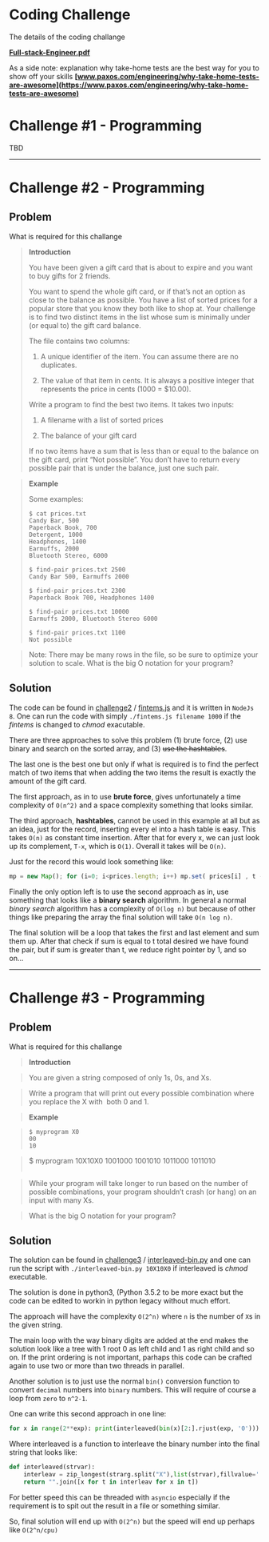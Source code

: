 # Coding Challenge

The details of the coding challange

**[Full-stack-Engineer.pdf](Full-stack-Engineer.pdf)**

As a side note: explanation why take-home tests are the best way for you to show off your skills **[www.paxos.com/engineering/why-take-home-tests-are-awesome](https://www.paxos.com/engineering/why-take-home-tests-are-awesome)**

# Challenge #1 - Programming

TBD

----

# Challenge #2 - Programming

## Problem

What is required for this challange

> **Introduction**
>
> You have been given a gift card that is about to expire and you want to buy gifts for 2 friends.
>
> You want to spend the whole gift card, or if that’s not an option as close to the balance as possible. You have a list of sorted prices for a popular store that you know they both like to shop at. Your challenge is to find two distinct items in the list whose sum is minimally under (or equal to) the gift card balance.
>
> The file contains two columns:
>
> 1. A unique identifier of the item. You can assume there are no duplicates.
>
> 2. The value of that item in cents. It is always a positive integer that represents the price in
> cents (1000 = $10.00).
>
> Write a program to find the best two items. It takes two inputs:
>
> 1. A filename with a list of sorted prices
>
> 2. The balance of your gift card
>
> If no two items have a sum that is less than or equal to the balance on the gift card, print “Not possible”. You don’t have to return every possible pair that is under the balance, just one such pair.

> **Example**
>
> Some examples:
>
> ```
> $ cat prices.txt
> Candy Bar, 500
> Paperback Book, 700
> Detergent, 1000
> Headphones, 1400
> Earmuffs, 2000
> Bluetooth Stereo, 6000
>
> $ find-pair prices.txt 2500
> Candy Bar 500, Earmuffs 2000
>
> $ find-pair prices.txt 2300
> Paperback Book 700, Headphones 1400
>
> $ find-pair prices.txt 10000
> Earmuffs 2000, Bluetooth Stereo 6000
>
> $ find-pair prices.txt 1100
> Not possible
> ```


> Note: There may be many rows in the file, so be sure to optimize your solution to scale.
> What is the big O notation for your program?

## Solution

The code can be found in [challenge2](challenge2) / [fintems.js](challenge2/fintems.js) and it is written in `NodeJs 8`. One can run the code with simply `./fintems.js filename 1000` if the *fintems* is changed to *chmod* exacutable.

There are three approaches to solve this problem (1) brute force, (2) use binary and search on the sorted array, and (3) ~~use the hashtables~~.

The last one is the best one but only if what is required is to find the perfect match of two items that when adding the two items the result is exactly the amount of the gift card.

The first approach, as in to use **brute force**, gives unfortunately a time complexity of `O(n^2)` and a space complexity something that looks similar.

The third approach, **hashtables**, cannot be used in this example at all but as an idea, just for the record, inserting every el into a hash table is easy. This takes `O(n)` as constant time insertion. After that for every x, we can just look up its complement, `T-x`, which is `O(1)`. Overall it takes will be `O(n)`.

Just for the record this would look something like:

```javascript
mp = new Map(); for (i=0; i<prices.length; i++) mp.set( prices[i] , t - prices[i] ); for (i=0;i<prices.length;i++) if (mp.get( t - i )) console.log(t-i, mp.get(t-i));
```

Finally the only option left is to use the second approach as in, use something that looks like a **binary search** algorithm. In general a normal *binary search* algorithm has a complexity of `O(log n)` but because of other things like preparing the array the final solution will take `O(n log n)`.

The final solution will be a loop that takes the first and last element and sum them up. After that check if sum is equal to t total desired we have found the pair, but if sum is greater than t, we reduce right pointer by 1, and so on...

----

# Challenge #3 - Programming

## Problem

What is required for this challange

> **Introduction**

> You are given a string composed of only 1s, 0s, and Xs.

> Write a program that will print out every possible combination where you replace the X with ​ both 0 and 1.

> **Example**

> ```
> $ myprogram X0
> 00
> 10

> $ myprogram 10X10X0
> 1001000
> 1001010
> 1011000
> 1011010
> ```

> While your program will take longer to run based on the number of possible combinations, your program shouldn’t crash (or hang) on an input with many Xs.

> What is the big O notation for your program?

## Solution

The solution can be found in [challenge3](challenge3) / [interleaved-bin.py](challenge3/interleaved-bin.py) and one can run the script with `./interleaved-bin.py 10X10X0` if interleaved is *chmod* executable.

The solution is done in python3, (Python 3.5.2 to be more exact but the code can be edited to workin in python legacy without much effort.

The approach will have the complexity `O(2^n)` where `n` is the number of `X`s in the given string.

The main loop with the way binary digits are added at the end makes the solution look like a tree with 1 root 0 as left child and 1 as right child and so on. If the print ordering is not important, parhaps this code can be crafted again to use two or more than two threads in parallel.

Another solution is to just use the normal `bin()` conversion function to convert `decimal` numbers into `binary` numbers. This will require of course a loop from `zero` to `n^2-1`.

One can write this second approach in one line:

```python
for x in range(2**exp): print(interleaved(bin(x)[2:].rjust(exp, '0')))
```

Where interleaved is a function to interleave the binary number into the final string that looks like:

```python
def interleaved(strvar):
	interleav = zip_longest(strarg.split("X"),list(strvar),fillvalue='')
	return "".join([x for t in interleav for x in t])
```

For better speed this can be threaded with `asyncio` especially if the requirement is to spit out the result in a file or something similar.

So, final solution will end up with `O(2^n)` but the speed will end up perhaps like `O(2^n/cpu)`
